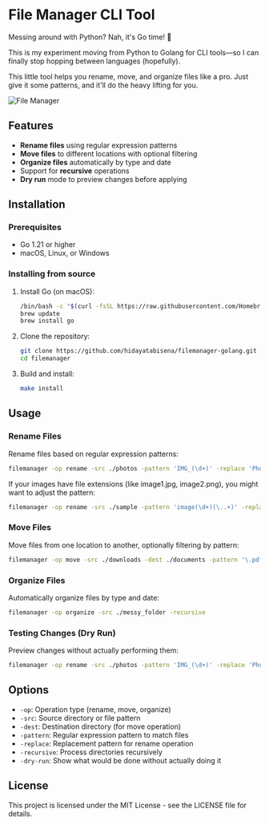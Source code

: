 # File Manager CLI Tool

Messing around with Python? Nah, it's Go time! 🚀 

This is my experiment moving from Python to Golang for CLI tools—so I can finally stop hopping between languages (hopefully).

This little tool helps you rename, move, and organize files like a pro. Just give it some patterns, and it'll do the heavy lifting for you.

![File Manager](https://res.cloudinary.com/moyadev/image/upload/v1741788217/maia/releases/filemanager_dzmevs.webp)

## Features

- **Rename files** using regular expression patterns
- **Move files** to different locations with optional filtering
- **Organize files** automatically by type and date
- Support for **recursive** operations
- **Dry run** mode to preview changes before applying

## Installation

### Prerequisites

- Go 1.21 or higher
- macOS, Linux, or Windows

### Installing from source

1. Install Go (on macOS):
   ```bash
   /bin/bash -c "$(curl -fsSL https://raw.githubusercontent.com/Homebrew/install/HEAD/install.sh)"
   brew update
   brew install go
   ```

2. Clone the repository:
   ```bash
   git clone https://github.com/hidayatabisena/filemanager-golang.git
   cd filemanager
   ```

3. Build and install:
   ```bash
   make install
   ```

## Usage

### Rename Files

Rename files based on regular expression patterns:

```bash
filemanager -op rename -src ./photos -pattern 'IMG_(\d+)' -replace 'Photo_$1' -recursive
```

If your images have file extensions (like image1.jpg, image2.png), you might want to adjust the pattern:

```bash
filemanager -op rename -src ./sample -pattern 'image(\d+)(\..+)' -replace 'photo_$1$2'
```

### Move Files

Move files from one location to another, optionally filtering by pattern:

```bash
filemanager -op move -src ./downloads -dest ./documents -pattern '\.pdf$' -recursive
```

### Organize Files

Automatically organize files by type and date:

```bash
filemanager -op organize -src ./messy_folder -recursive
```

### Testing Changes (Dry Run)

Preview changes without actually performing them:

```bash
filemanager -op rename -src ./photos -pattern 'IMG_(\d+)' -replace 'Photo_$1' -dry-run
```

## Options

- `-op`: Operation type (rename, move, organize)
- `-src`: Source directory or file pattern
- `-dest`: Destination directory (for move operation)
- `-pattern`: Regular expression pattern to match files
- `-replace`: Replacement pattern for rename operation
- `-recursive`: Process directories recursively
- `-dry-run`: Show what would be done without actually doing it

## License

This project is licensed under the MIT License - see the LICENSE file for details.